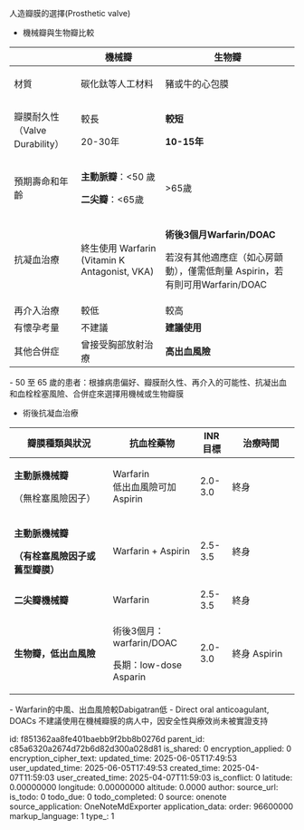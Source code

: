 人造瓣膜的選擇(Prosthetic valve) 

- 機械瓣與生物瓣比較
<table>
<colgroup>
<col style="width: 23%" />
<col style="width: 29%" />
<col style="width: 46%" />
</colgroup>
<thead>
<tr class="header">
<th></th>
<th>機械瓣</th>
<th>生物瓣</th>
</tr>
</thead>
<tbody>
<tr class="odd">
<td>材質</td>
<td><p>碳化鈦等人工材料</p>
<p></p></td>
<td><p>豬或牛的心包膜</p>
<p></p></td>
</tr>
<tr class="even">
<td>瓣膜耐久性（Valve Durability）</td>
<td><p>較長</p>
<p>20-30年</p></td>
<td><p><strong>較短</strong></p>
<p><strong>10-15年</strong></p></td>
</tr>
<tr class="odd">
<td>預期壽命和年齡</td>
<td><p><strong>主動脈瓣</strong>：&lt;50 歲</p>
<p><strong>二尖瓣</strong>：&lt;65歲</p></td>
<td>&gt;65歲</td>
</tr>
<tr class="even">
<td>抗凝血治療</td>
<td>終生使用 Warfarin (Vitamin K Antagonist, VKA)</td>
<td><p><strong>術後3個月Warfarin/DOAC</strong></p>
<p>若沒有其他適應症（如心房顫動），僅需低劑量 Aspirin，若有則可用Warfarin/DOAC</p></td>
</tr>
<tr class="odd">
<td>再介入治療</td>
<td>較低</td>
<td>較高</td>
</tr>
<tr class="even">
<td>有懷孕考量</td>
<td>不建議</td>
<td><strong>建議使用</strong></td>
</tr>
<tr class="odd">
<td>其他合併症</td>
<td>曾接受胸部放射治療</td>
<td><strong>高出血風險</strong></td>
</tr>
</tbody>
</table>
- 50 至 65 歲的患者：根據病患偏好、瓣膜耐久性、再介入的可能性、抗凝出血和血栓栓塞風險、合併症來選擇用機械或生物瓣膜

- 術後抗凝血治療
<table>
<colgroup>
<col style="width: 34%" />
<col style="width: 30%" />
<col style="width: 11%" />
<col style="width: 23%" />
</colgroup>
<thead>
<tr class="header">
<th><strong>瓣膜種類與狀況</strong></th>
<th><strong>抗血栓藥物</strong></th>
<th><strong>INR目標</strong></th>
<th><strong>治療時間</strong></th>
</tr>
</thead>
<tbody>
<tr class="odd">
<td><p><strong>主動脈機械瓣</strong></p>
<p>（無栓塞風險因子）</p></td>
<td>Warfarin<br />
低出血風險可加 Aspirin</td>
<td>2.0-3.0</td>
<td>終身</td>
</tr>
<tr class="even">
<td><p><strong>主動脈機械瓣</strong></p>
<p><strong>（有栓塞風險因子或舊型瓣膜）</strong></p></td>
<td>Warfarin + Aspirin</td>
<td>2.5-3.5</td>
<td>終身</td>
</tr>
<tr class="odd">
<td><strong>二尖瓣機械瓣</strong></td>
<td>Warfarin</td>
<td>2.5-3.5</td>
<td>終身</td>
</tr>
<tr class="even">
<td><strong>生物瓣，低出血風險</strong></td>
<td><p>術後3個月：warfarin/DOAC</p>
<p>長期：low-dose Asparin</p></td>
<td>2.0-3.0</td>
<td>終身 Aspirin</td>
</tr>
</tbody>
</table>
- Warfarin的中風、出血風險較Dabigatran低
- Direct oral anticoagulant, DOACs 不建議使用在機械瓣膜的病人中，因安全性與療效尚未被實證支持



id: f851362aa8fe401baebb9f2bb8b0276d
parent_id: c85a6320a2674d72b6d82d300a028d81
is_shared: 0
encryption_applied: 0
encryption_cipher_text: 
updated_time: 2025-06-05T17:49:53
user_updated_time: 2025-06-05T17:49:53
created_time: 2025-04-07T11:59:03
user_created_time: 2025-04-07T11:59:03
is_conflict: 0
latitude: 0.00000000
longitude: 0.00000000
altitude: 0.0000
author: 
source_url: 
is_todo: 0
todo_due: 0
todo_completed: 0
source: onenote
source_application: OneNoteMdExporter
application_data: 
order: 96600000
markup_language: 1
type_: 1